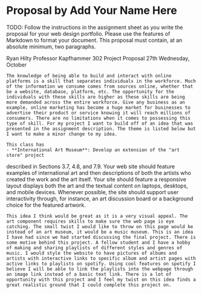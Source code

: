 # Proposal by Add Your Name Here

TODO: Follow the instructions in the assignment sheet as you write the proposal for
your web design portfolio. Please use the features of Markdown to format your
document. This proposal must contain, at an absolute minimum, two paragraphs.

Ryan Hilty
Professor Kapfhammer
302 Project Proposal
27th Wednesday, October 

	The knowledge of being able to build and interact with online platforms is a skill that separates individuals in the workforce. Much of the information we consume comes from sources online, whether that be a website, database, platform, etc. The opportunity for the individuals with these skills are higher as these skills are being more demanded across the entire workforce. Give any business as an example, online marketing has become a huge market for businesses to advertise their product or service knowing it will reach millions of consumers. There are no limitations when it comes to possessing this type of skill. For my project I want to build off of an idea that was presented in the assignment description. The theme is listed below but I want to make a minor change to my idea.

	This class has 
	- **International Art Museum**: Develop an extension of the "art store" project
  described in Sections 3.7, 4.8, and 7.9. Your web site should feature examples
  of international art and then descriptions of both the artists who created the
  work and the art itself. Your site should feature a responsive layout displays
  both the art and the textual content on laptops, desktops, and mobile devices.
  Whenever possible, the site should support user interactivity through, for
  instance, an art discussion board or a background choice for the featured
  artwork.

	This idea I think would be great as it is a very visual appeal. The art component requires skills to make sure the web page is eye catching. The small twist I would like to throw on this page would be instead of an art museum, it would be a music museum. This is an idea I have had since we had started discussing the final project. There is some motive behind this project. A fellow student and I have a hobby of making and sharing playlists of different styles and genres of music. I would style the website to have pictures of albums and artists with interactive links to specific album and artist pages with active links to playlists on spotify. Using cool features on spotify I believe I will be able to link the playlists into the webpage through an image link instead of a basic text link. There is a lot of opportunity with this project and I feel my twist on this idea finds a great realistic ground that I could complete this project on. 



